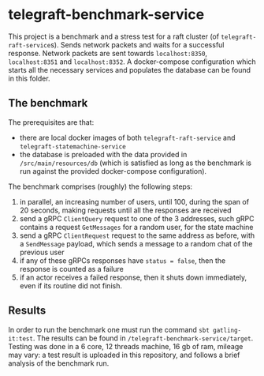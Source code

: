 # telegraft-benchmark-service

This project is a benchmark and a stress test for a raft cluster (of `telegraft-raft-service`s).
Sends network packets and waits for a successful response.
Network packets are sent towards `localhost:8350`, `localhost:8351` and `localhost:8352`.
A docker-compose configuration which starts all the necessary services and populates the database can be found
in this folder.

## The benchmark

The prerequisites are that:

 - there are local docker images of both `telegraft-raft-service` and `telegraft-statemachine-service`
 - the database is preloaded with the data provided in `/src/main/resources/db` (which is satisfied as long as the 
   benchmark is run against the provided docker-compose configuration).

The benchmark comprises (roughly) the following steps:

1. in parallel, an increasing number of users, until 100, during the span of 20 seconds, making requests until all the 
responses are received
2. send a gRPC `ClientQuery` request to one of the 3 addresses, such gRPC contains a request `GetMessages` for a 
random user, for the state machine
3. send a gRPC `ClientRequest` request to the same address as before, with a `SendMessage` payload, which sends a 
message to a random chat of the previous user
4. if any of these gRPCs responses have `status = false`, then the response is counted as a failure
5. if an actor receives a failed response, then it shuts down immediately, even if its routine did not finish.

## Results

[//]: # (TODO)
In order to run the benchmark one must run the command `sbt gatling-it:test`.
The results can be found in `/telegraft-benchmark-service/target`.
Testing was done in a 6 core, 12 threads machine, 16 gb of ram, mileage may vary:
a test result is uploaded in this repository, and follows a brief analysis of the benchmark run.
